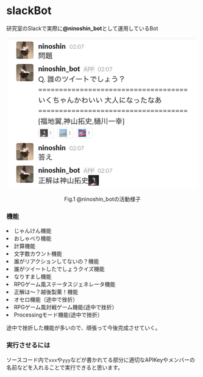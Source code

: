 # slackBot
<p>研究室のSlackで実際に<b>@ninoshin_bot</b>として運用しているBot</p>

<div align="CENTER">
<img src="https://github.com/nshhhin/Images/blob/master/slackBot_demo.png" width="500px" height="auto">
<p>Fig.1 @ninoshin_botの活動様子</p>
</div>

### 機能
<li>じゃんけん機能</li>
<li>おしゃべり機能</li>
<li>計算機能</li>
<li>文字数カウント機能</li>
<li>誰がリアクションしてないの？機能</li>
<li>誰がツイートしたでしょうクイズ機能</li>
<li>なりすまし機能</li>
<li>RPGゲーム風ステータスジェネレータ機能</li>
<li>正解は〜？越後製菓！機能</li>
<li>オセロ機能（途中で挫折）</li>
<li>RPGゲーム風対戦ゲーム機能(途中で挫折）</li>
<li>Processingモード機能(途中で挫折）</li>

途中で挫折した機能が多いので、頑張って今後完成させていく。

### 実行させるには
ソースコード内で`xxx`や`yyy`などが書かれてる部分に適切なAPIKeyやメンバーの名前などを入れることで実行できると思います。
